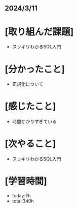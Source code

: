 ## 2024/3/11

# [取り組んだ課題]
- スッキリわかるSQL入門
# [分かったこと]
- 正規化について
# [感じたこと]  
- 時間かかりすぎている
# [次やること]
- スッキリわかるSQL入門
# [学習時間]
- today:2h 
- total:340h
